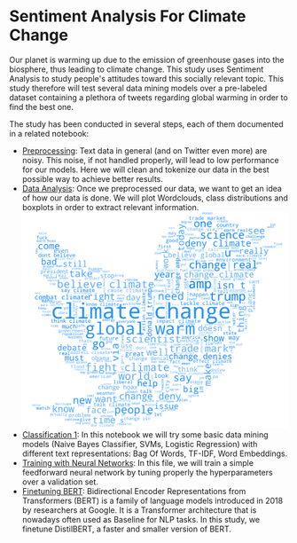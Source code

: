# Sentiment Analysis For Climate Change

Our planet is warming up due to the emission of greenhouse gases into the biosphere, thus leading to climate change.
This study uses Sentiment Analysis to study people's attitudes toward this socially relevant topic. This study therefore will test several data mining models over a pre-labeled dataset containing a plethora of tweets regarding global warming in order to find the best one.

The study has been conducted in several steps, each of them documented in a related notebook:
- [Preprocessing](./sentiment_analysis_preprocessing.ipynb): Text data in general (and on Twitter even more) are noisy. This noise, if not handled properly, will lead to low performance for our models. Here we will clean and tokenize our data in the best possible way to achieve better results.
- [Data Analysis](./sentiment_analysis_dataanalysis.ipynb): Once we preprocessed our data, we want to get an idea of how our data is done. We will plot Wordclouds, class distributions and boxplots in order to extract relevant information.
  ![wordcloud of the dataset](./Images/wordcloud.png)
- [Classification 1](./sentiment_analysis_classification.ipynb): In this notebook we will try some basic data mining models (Naive Bayes Classifier, SVMs, Logistic Regression) with different text representations: Bag Of Words, TF-IDF, Word Embeddings.
- [Training with Neural Networks](./Training_NN.py): In this file, we will train a simple feedforward neural network by tuning properly the hyperparameters over a validation set.
- [Finetuning BERT](./BERT_finetune.py): Bidirectional Encoder Representations from Transformers (BERT) is a family of language models introduced in 2018 by researchers at Google. It is a Transformer architecture that is nowadays often used as Baseline for NLP tasks. In this study, we finetune DistilBERT, a faster and smaller version of BERT.
